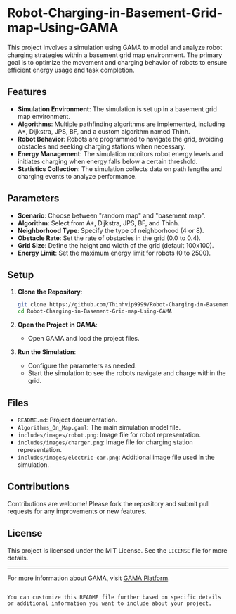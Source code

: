 # Robot-Charging-in-Basement-Grid-map-Using-GAMA

This project involves a simulation using GAMA to model and analyze robot charging strategies within a basement grid map environment. The primary goal is to optimize the movement and charging behavior of robots to ensure efficient energy usage and task completion.

## Features

- **Simulation Environment**: The simulation is set up in a basement grid map environment.
- **Algorithms**: Multiple pathfinding algorithms are implemented, including A*, Dijkstra, JPS, BF, and a custom algorithm named Thinh.
- **Robot Behavior**: Robots are programmed to navigate the grid, avoiding obstacles and seeking charging stations when necessary.
- **Energy Management**: The simulation monitors robot energy levels and initiates charging when energy falls below a certain threshold.
- **Statistics Collection**: The simulation collects data on path lengths and charging events to analyze performance.

## Parameters

- **Scenario**: Choose between "random map" and "basement map".
- **Algorithm**: Select from A*, Dijkstra, JPS, BF, and Thinh.
- **Neighborhood Type**: Specify the type of neighborhood (4 or 8).
- **Obstacle Rate**: Set the rate of obstacles in the grid (0.0 to 0.4).
- **Grid Size**: Define the height and width of the grid (default 100x100).
- **Energy Limit**: Set the maximum energy limit for robots (0 to 2500).

## Setup

1. **Clone the Repository**:
   ```sh
   git clone https://github.com/Thinhvip9999/Robot-Charging-in-Basement-Grid-map-Using-GAMA.git
   cd Robot-Charging-in-Basement-Grid-map-Using-GAMA
   ```

2. **Open the Project in GAMA**:
   - Open GAMA and load the project files.

3. **Run the Simulation**:
   - Configure the parameters as needed.
   - Start the simulation to see the robots navigate and charge within the grid.

## Files

- `README.md`: Project documentation.
- `Algorithms_On_Map.gaml`: The main simulation model file.
- `includes/images/robot.png`: Image file for robot representation.
- `includes/images/charger.png`: Image file for charging station representation.
- `includes/images/electric-car.png`: Additional image file used in the simulation.

## Contributions

Contributions are welcome! Please fork the repository and submit pull requests for any improvements or new features.

## License

This project is licensed under the MIT License. See the `LICENSE` file for more details.

---

For more information about GAMA, visit [GAMA Platform](https://gama-platform.org/).
```

You can customize this README file further based on specific details or additional information you want to include about your project.
